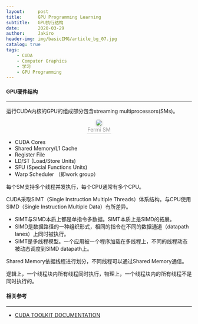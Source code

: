 ```yaml
---
layout:     post
title:      GPU Programming Learning
subtitle:   GPU执行结构
date:       2020-03-29
author:     Jakiro
header-img: img/basicIMG/article_bg_07.jpg
catalog: true
tags:
    - CUDA
    - Computer Graphics
    - 学习
    - GPU Programming
---
```








#### GPU硬件结构

---

运行CUDA内核的GPU的组成部分包含streaming multiprocessors(SMs)。

<center>    <img style="border-radius: 0.3125em;    box-shadow: 0 2px 4px 0 rgba(34,36,38,.12),0 2px 10px 0 rgba(34,36,38,.08);"     src="https://upload-images.jianshu.io/upload_images/1516503-cba59dd5756dc347.png?imageMogr2/auto-orient/strip|imageView2/2/w/426/format/webp">    <br>    <div style="color:orange; border-bottom: 1px solid #d9d9d9;    display: inline-block;    color: #999;    padding: 2px;">Fermi SM</div> </center>

- CUDA Cores
- Shared Memory/L1 Cache
- Register File
- LD/ST (Load/Store Units)
- SFU (Special Functions Units)
- Warp Scheduler （即work group）



每个SM支持多个线程并发执行，每个CPU通常有多个CPU。

CUDA采取SIMT（Single Instruction Multiple Threads）体系结构。与CPU使用SIMD（Single Instruction Multiple Data）有所差异。

- SIMT与SIMD本质上都是单指令多数据。SIMT本质上是SIMD的拓展。
- SIMD是数据路径的一种组织形式，相同的指令在不同的数据通道（datapath lanes）上同时被执行。
- SIMT是多线程模型。一个应用被一个程序加载在多线程上，不同的线程动态被动态调度到SIMD datapath上。



Shared Memory依据线程进行划分，不同线程可以通过Shared Memory通信。

逻辑上，一个线程块内所有线程同时执行，物理上，一个线程块内的所有线程不是同时执行的。



#### 相关参考

---

- [CUDA TOOLKIT DOCUMENTATION](https://docs.nvidia.com/cuda/)



